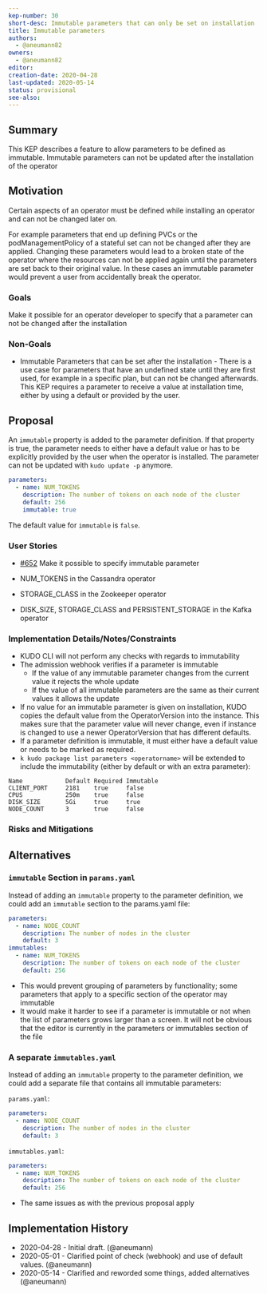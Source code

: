 ```yaml
---
kep-number: 30
short-desc: Immutable parameters that can only be set on installation
title: Immutable parameters
authors:
  - @aneumann82
owners:
  - @aneumann82
editor:
creation-date: 2020-04-28
last-updated: 2020-05-14
status: provisional
see-also:
---
```


## Summary

This KEP describes a feature to allow parameters to be defined as immutable. Immutable parameters can not be updated after the installation of the operator

## Motivation

Certain aspects of an operator must be defined while installing an operator and can not be changed later on. 

For example parameters that end up defining PVCs or the podManagementPolicy of a stateful set can not be changed after they are applied. Changing these parameters would lead to a broken state of the operator where the resources can not be applied again until the parameters are set back to their original value. In these cases an immutable parameter would prevent a user from accidentally break the operator.

### Goals

Make it possible for an operator developer to specify that a parameter can not be changed after the installation

### Non-Goals

- Immutable Parameters that can be set after the installation - There is a use case for parameters that have an undefined state until they are first used, for example in a specific plan, but can not be changed afterwards. This KEP requires a parameter to receive a value at installation time, either by using a default or provided by the user.

## Proposal

An `immutable` property is added to the parameter definition. If that property is true, the parameter needs to either have a default value or has to be explicitly provided by the user when the operator is installed. The parameter can not be updated with `kudo update -p` anymore.

```yaml
parameters:
  - name: NUM_TOKENS
    description: The number of tokens on each node of the cluster
    default: 256
    immutable: true
```

The default value for `immutable` is `false`.

### User Stories

- [#652](https://github.com/kudobuilder/kudo/issues/652) Make it possible to specify immutable parameter

- NUM_TOKENS in the Cassandra operator
- STORAGE_CLASS in the Zookeeper operator
- DISK_SIZE, STORAGE_CLASS and PERSISTENT_STORAGE in the Kafka operator

### Implementation Details/Notes/Constraints

- KUDO CLI will not perform any checks with regards to immutability
- The admission webhook verifies if a parameter is immutable
  - If the value of any immutable parameter changes from the current value it rejects the whole update
  - If the value of all immutable parameters are the same as their current values it allows the update
- If no value for an immutable parameter is given on installation, KUDO copies the default value from the OperatorVersion into the instance. This makes sure that the parameter value will never change, even if instance is changed to use a newer OperatorVersion that has different defaults.
- If a parameter definition is immutable, it must either have a default value or needs to be marked as required.
- `k kudo package list parameters <operatorname>` will be extended to include the immutability (either by default or with an extra parameter):
```
Name         	Default	Required Immutable
CLIENT_PORT  	2181   	true     false
CPUS         	250m   	true     false
DISK_SIZE    	5Gi    	true     true    
NODE_COUNT   	3      	true     false
```

### Risks and Mitigations


## Alternatives

### `immutable` Section in `params.yaml`

Instead of adding an `immutable` property to the parameter definition, we could add an `immutable` section to the params.yaml file:

```yaml
parameters:
  - name: NODE_COUNT
    description: The number of nodes in the cluster
    default: 3
immutables:
  - name: NUM_TOKENS
    description: The number of tokens on each node of the cluster
    default: 256
```

- This would prevent grouping of parameters by functionality; some parameters that apply to a specific section of the operator may immutable
- It would make it harder to see if a parameter is immutable or not when the list of parameters grows larger than a screen. It will not be obvious that the editor is currently in the parameters or immutables section of the file

### A separate `immutables.yaml`

Instead of adding an `immutable` property to the parameter definition, we could add a separate file that contains all immutable parameters:

`params.yaml`:
```yaml
parameters:
  - name: NODE_COUNT
    description: The number of nodes in the cluster
    default: 3
```

`immutables.yaml`:
```yaml
parameters:
  - name: NUM_TOKENS
    description: The number of tokens on each node of the cluster
    default: 256
```

- The same issues as with the previous proposal apply

## Implementation History

- 2020-04-28 - Initial draft. (@aneumann)
- 2020-05-01 - Clarified point of check (webhook) and use of default values. (@aneumann)
- 2020-05-14 - Clarified and reworded some things, added alternatives (@aneumann)
